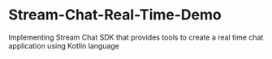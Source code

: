 # Stream-Chat-Real-Time-Demo
Implementing Stream Chat SDK that provides tools to create a real time chat application using Kotlin language
